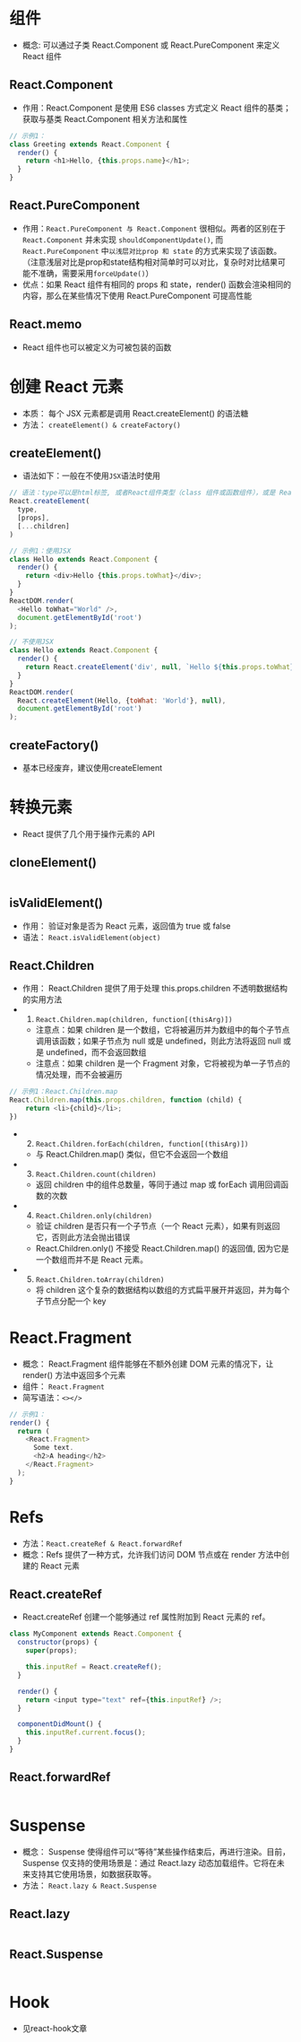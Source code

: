 # 组件
+ 概念: 可以通过子类 React.Component 或 React.PureComponent 来定义 React 组件
## React.Component
+ 作用：React.Component 是使用 ES6 classes 方式定义 React 组件的基类；获取与基类 React.Component 相关方法和属性
```js
// 示例1：
class Greeting extends React.Component {
  render() {
    return <h1>Hello, {this.props.name}</h1>;
  }
}
```
## React.PureComponent
+ 作用：`React.PureComponent 与 React.Component` 很相似。两者的区别在于 `React.Component` 并未实现 `shouldComponentUpdate()`, 而`React.PureComponent` 中`以浅层对比prop 和 state` 的方式来实现了该函数。（注意浅层对比是prop和state结构相对简单时可以对比，复杂时对比结果可能不准确，需要采用`forceUpdate()`）
+ 优点：如果 React 组件有相同的 props 和 state，render() 函数会渲染相同的内容，那么在某些情况下使用 React.PureComponent 可提高性能

## React.memo
+ React 组件也可以被定义为可被包装的函数

# 创建 React 元素
+ 本质： 每个 JSX 元素都是调用 React.createElement() 的语法糖
+ 方法： `createElement() & createFactory()`
## createElement()
+ 语法如下：一般在不使用`JSX`语法时使用
```js
// 语法：type可以是html标签, 或者React组件类型（class 组件或函数组件），或是 React fragment 类型
React.createElement(
  type,
  [props],
  [...children]
)
```
```js
// 示例1：使用JSX
class Hello extends React.Component {
  render() {
    return <div>Hello {this.props.toWhat}</div>;
  }
}
ReactDOM.render(
  <Hello toWhat="World" />,
  document.getElementById('root')
);

// 不使用JSX
class Hello extends React.Component {
  render() {
    return React.createElement('div', null, `Hello ${this.props.toWhat}`);
  }
}
ReactDOM.render(
  React.createElement(Hello, {toWhat: 'World'}, null),
  document.getElementById('root')
);
```
## createFactory()
+ 基本已经废弃，建议使用createElement

# 转换元素
+ React 提供了几个用于操作元素的 API
## cloneElement()
```js
```
## isValidElement()
+ 作用： 验证对象是否为 React 元素，返回值为 true 或 false
+ 语法： `React.isValidElement(object)`

## React.Children
+ 作用： React.Children 提供了用于处理 this.props.children 不透明数据结构的实用方法
+ 1. `React.Children.map(children, function[(thisArg)])`
    - 注意点：如果 children 是一个数组，它将被遍历并为数组中的每个子节点调用该函数；如果子节点为 null 或是 undefined，则此方法将返回 null 或是 undefined，而不会返回数组
    - 注意点：如果 children 是一个 Fragment 对象，它将被视为单一子节点的情况处理，而不会被遍历
```js
// 示例1：React.Children.map
React.Children.map(this.props.children, function (child) {
    return <li>{child}</li>;
})
```
+ 2. `React.Children.forEach(children, function[(thisArg)])`
    - 与 React.Children.map() 类似，但它不会返回一个数组

+ 3. `React.Children.count(children)`
    - 返回 children 中的组件总数量，等同于通过 map 或 forEach 调用回调函数的次数
+ 4. `React.Children.only(children)`
    - 验证 children 是否只有一个子节点（一个 React 元素），如果有则返回它，否则此方法会抛出错误
    - React.Children.only() 不接受 React.Children.map() 的返回值, 因为它是一个数组而并不是 React 元素。

+ 5. `React.Children.toArray(children)`
    - 将 children 这个复杂的数据结构以数组的方式扁平展开并返回，并为每个子节点分配一个 key

# React.Fragment
+ 概念： React.Fragment 组件能够在不额外创建 DOM 元素的情况下，让 render() 方法中返回多个元素
+ 组件： `React.Fragment`
+ 简写语法：`<></>`

```js
// 示例1：
render() {
  return (
    <React.Fragment>
      Some text.
      <h2>A heading</h2>
    </React.Fragment>
  );
}
```
# Refs
+ 方法：`React.createRef & React.forwardRef`
+ 概念：Refs 提供了一种方式，允许我们访问 DOM 节点或在 render 方法中创建的 React 元素
## React.createRef
+ React.createRef 创建一个能够通过 ref 属性附加到 React 元素的 ref。
```js
class MyComponent extends React.Component {
  constructor(props) {
    super(props);

    this.inputRef = React.createRef();
  }

  render() {
    return <input type="text" ref={this.inputRef} />;
  }

  componentDidMount() {
    this.inputRef.current.focus();
  }
}
```
## React.forwardRef
```js
```


# Suspense
+ 概念： Suspense 使得组件可以“等待”某些操作结束后，再进行渲染。目前，Suspense 仅支持的使用场景是：通过 React.lazy 动态加载组件。它将在未来支持其它使用场景，如数据获取等。
+ 方法： `React.lazy & React.Suspense`
## React.lazy
```js
```
## React.Suspense
```js
```
# Hook
+ 见react-hook文章